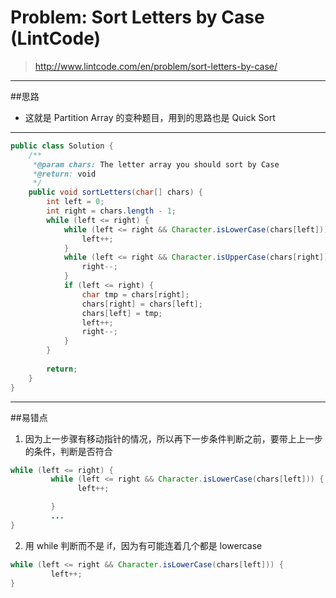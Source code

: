 # Problem: Sort Letters by Case (LintCode)

> http://www.lintcode.com/en/problem/sort-letters-by-case/

---------
##思路
* 这就是 Partition Array 的变种题目，用到的思路也是 Quick Sort

--------
```java
public class Solution {
    /** 
     *@param chars: The letter array you should sort by Case
     *@return: void
     */
    public void sortLetters(char[] chars) {
        int left = 0;
        int right = chars.length - 1;
        while (left <= right) {
            while (left <= right && Character.isLowerCase(chars[left])) {
                left++;
            }
            while (left <= right && Character.isUpperCase(chars[right])) {
                right--;
            }
            if (left <= right) {
                char tmp = chars[right];
                chars[right] = chars[left];
                chars[left] = tmp;
                left++;
                right--;
            }
        }
        
        return;
    }
}
```
--------
##易错点
1. 因为上一步骤有移动指针的情况，所以再下一步条件判断之前，要带上上一步的条件，判断是否符合
```java
while (left <= right) {
         while (left <= right && Character.isLowerCase(chars[left])) {
               left++;

         }
         ...
}
```
2. 用 while 判断而不是 if，因为有可能连着几个都是 lowercase
```java
while (left <= right && Character.isLowerCase(chars[left])) {
         left++;
}
``` 


































